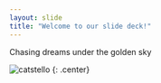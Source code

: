 ```yaml
---
layout: slide
title: "Welcome to our slide deck!"
---
```


Chasing dreams under the golden sky

![catstello](https://octodex.github.com/images/catstello.png)
{: .center}
